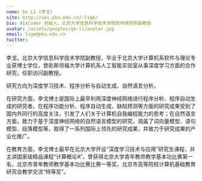 ```yaml
---
name: Ge LI (李戈)
site: http://sei.pku.edu.cn/~lige/
bio: AIxCoder 创始人，北京大学信息科学技术学院软件研究所副教授
avatar: /assets/peoples/ge-li/avatar.jpg
email: lige@pku.edu.cn
twitter: 
---
```


李戈，北京大学信息科学技术学院副教授，毕业于北京大学计算机系软件与理论专业获博士学位，曾赴斯坦福大学计算机系人工智能实验室从事深度学习方面的合作研究，任职访问副教授。

研究方向为深度学习技术、程序分析与自动生成、自然语言分析。

在研究方面，李戈博士是国际上最早利用深度神经网络进行程序分析、程序自动生成的研究者。在程序功能分析、程序自动生成、缺陷预测等方面的研究成果受到了国内外同行的高度关注，引发了人们关于计算机自我编程能力的思考；在自然语言方面，致力于基于深度神经网络的自然语言模型的研究，涵盖了词向量模型、语句模型、段落模型等，取得了一系列国际上领先的研究成果，并致力于研究成果的产业化推广。

在教育方面，李戈博士最早在北京大学开设“深度学习技术与应用”研究生课程，并主讲国家级精品课程“计算概论A”，曾获得北京大学青年教师教学基本功比赛第一名，北京市青年教师教学基本功比赛比赛一等奖，北京市高等院校计算机基础教育研究会教学交流“特等奖”。
